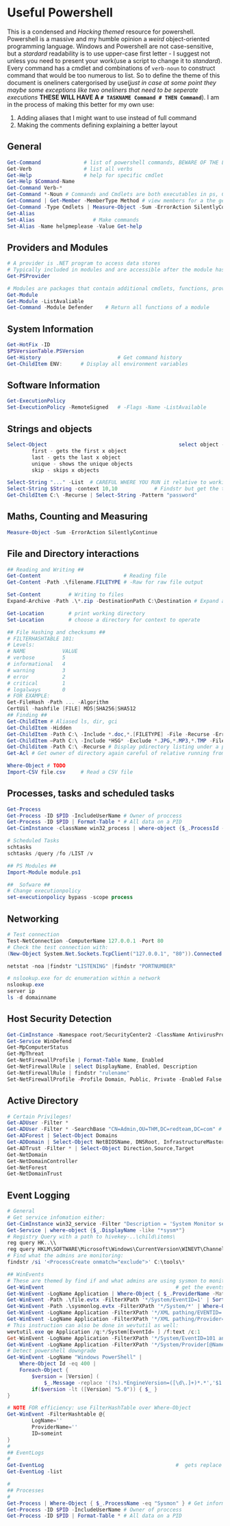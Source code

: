# Useful Powershell
This is a condensed and *Hacking themed* resource for powershell. Powershell is a massive and my humble opinion a *weird* object-oriented programming language. 
Windows and Powershell are not case-sensitive, but a *stardard* readability is to use upper-case first letter - I suggest not unless you need to present your work(use a script to change it to *standard*). Every command has a cmdlet and combinations of `verb-noun` to construct command that would be too numerous to list. So to define the theme of this document is oneliners catergorised by use(*just in case at some point they maybe some exceptions like two oneliners that need to be seperate executions* **THESE WILL HAVE A `# TASKNAME Command # THEN Command`**). I am in the process of making this better for my own use:
1. Adding aliases that I might want to use instead of full command
2. Making the comments defining explaining a better layout

## General
```powershell
Get-Command              # list of powershell commands, BEWARE OF THE LISTS
Get-Verb				 # list all verbs
Get-Help                 # help for specific cmdlet
Get-Help $Command-Name
Get-Command Verb-* 
Get-Command *-Noun # Commands and Cmdlets are both executables in ps, Command= compiled, can be solo-executed cmdlets
Get-Command | Get-Member -MemberType Method # view members for a the get command
Get-Command -Type Cmdlets | Measure-Object -Sum -ErrorAction SilentlyContinue
Get-Alias		
Set-Alias				 	# Make commands
Set-Alias -Name helpmeplease -Value Get-help

```

## Providers and Modules
```powershell
# A provider is .NET program to access data stores
# Typically included in modules and are accessible after the module has been loaded into the current session
Get-PSProvider

# Modules are packages that contain additional cmdlets, functions, providers, etc that an be imported into the current session
Get-Module 
Get-Module -ListAvaliable
Get-Command -Module Defender	# Return all functions of a module
```

## System Information
```powershell
Get-HotFix -ID
$PSVersionTable.PSVersion
Get-History							# Get command history
Get-ChildItem ENV:      # Display all environment variables
```

## Software Information
```powershell
Get-ExecutionPolicy			
Set-ExecutionPolicy -RemoteSigned	# -Flags -Name -ListAvailable

```

## Strings and objects
```powershell
Select-Object                                           select object -Properties Mode, Name
        first - gets the first x object
        last - gets the last x object
        unique - shows the unique objects
        skip - skips x objects

Select-String "..." -List  # CAREFUL WHERE YOU RUN it relative to working directory location!
Select-String $String -context 10,10			# Findstr but get the ten lines previous and after match VERY HANDY with sysinternals
Get-ChildItem C:\ -Recurse | Select-String -Pattern "password"
```

## Maths, Counting and Measuring
```powershell
Measure-Object -Sum -ErrorAction SilentlyContinue
```

## File and Directory interactions
```powershell
## Reading and Writing ##
Get-Content							  # Reading file
Get-Content -Path .\filename.FILETYPE # -Raw for raw file output

Set-Content 		# Writing to files
Expand-Archive -Path .\*.zip -DestinationPath C:\Destination # Expand a zip file

Get-Location        # print working directory
Set-Location 		# choose a directory for context to operate

## File Hashing and checksums ##
# FILTERHASHTABLE 101:
# Levels:
# NAME            VALUE
# verbose         5
# informational   4
# warning         3
# error           2
# critical        1
# logalways       0 
# FOR EXAMPLE:
Get-FileHash -Path ... -Algorithm
CertUil -hashfile [FILE] MD5|SHA256|SHA512
## Finding ##
Get-ChildItem # Aliased ls, dir, gci
Get-ChildItem -Hidden
Get-ChildItem -Path C:\ -Include *.doc,*.[FILETYPE] -File -Recurse -ErrorAction SilentlyContinue #Find all finds of a particular filetype:
Get-ChildItem –Path C:\ -Include *HSG* -Exclude *.JPG,*.MP3,*.TMP -File -Recurse -ErrorAction SilentlyContinue # Find all find that include *"..."* BUT also exclude wildcard.Filetype
Get-Childitem -Path C:\ -Recurse # Display pdirectory listing under a parent file, flag: recursive for recursive directory scrapping
Get-Acl # Get owner of directory again careful of relative running from another directory

Where-Object # TODO
Import-CSV file.csv     # Read a CSV file
```

## Processes, tasks and scheduled tasks
```powershell
Get-Process
Get-Process -ID $PID -IncludeUserName # Owner of proccess
Get-Process -ID $PID | Format-Table * # All data on a PID
Get-CimInstance -className win32_process | where-object {$_.ProcessId -eq processId_goes_here } | select ParentProcessId, Name # Get parent process

# Scheduled Tasks
schtasks
schtasks /query /fo /LIST /v

## PS Modules ##
Import-Module module.ps1

##  Sofware ##
# Change executionpolicy
set-executionpolicy bypass -scope process
```

## Networking
```powershell
# Test connection
Test-NetConnection -ComputerName 127.0.0.1 -Port 80
# Check the test connection with:
(New-Object System.Net.Sockets.TcpClient("127.0.0.1", "80")).Connected

netstat -noa |findstr "LISTENING" |findstr "PORTNUMBER"                 # Find process port

# nslookup.exe for dc enumeration within a network
nslookup.exe
server ip
ls -d domainname
```

## Host Security Detection
```powershell
Get-CimInstance -Namespace root/SecurityCenter2 -ClassName AntivirusProduct     # Windows servers may not have SecurityCenter2
Get-Service WinDefend
Get-MpComputerStatus                                                            # Get the status of security solution elements
Get-MpThreat                                                                    # History of detected threats
Get-NetFirewallProfile | Format-Table Name, Enabled                             # Firewall details
Get-NetFirewallRule | select DisplayName, Enabled, Description                  # Show all enable firewall rules
Get-NetFirewallRule | findstr "rulename"                                        # Find specific rule with findstr
Set-NetFirewallProfile -Profile Domain, Public, Private -Enabled False          # disable a firewall
```

## Active Directory
```powershell
# Certain Privileges!
Get-ADUser -Filter *
Get-ADUser -Filter * -SearchBase "CN=Admin,OU=THM,DC=redteam,DC=com" # CN=Common Name, DC=Domain Component, OU=OrganizationalUnitName, et
Get-ADForest | Select-Object Domains
Get-ADDomain | Select-Object NetBIOSName, DNSRoot, InfrastructureMaster
Get-ADTrust -Filter * | Select-Object Direction,Source,Target
Get-NetDomain
Get-NetDomainController
Get-NetForest
Get-NetDomainTrust
```

## Event Logging
```powershell
# General
# Get service infomation either:
Get-CimInstance win32_service -Filter "Description = 'System Monitor service'" # OR
Get-Service | where-object {$_.DisplayName -like "*sysm*"}
# Registry Query with a path to hivekey-..\child\items\
reg query HK..\\
reg query HKLM\SOFTWARE\Microsoft\Windows\CurrentVersion\WINEVT\Channels\Microsoft-Windows-Sysmon/Operational # sysmon key
# Find what the admins are monitoring:
findstr /si '<ProcessCreate onmatch="exclude">' C:\tools\*

## WinEvents
# These are themed by find if and what admins are using sysmon to monitor
Get-WinEvent                                           # get the events!
Get-WinEvent -LogName Application | Where-Object { $_.ProviderName -Match 'WLMS' } # Filter event logs..generally
Get-WinEvent -Path .\file.evtx -FilterXPath '*/System/EventID=1' | Sort-Object TimeCreated | Where-Object {$_.Message -like "*kw*"} | fl # Find EventID 
Get-WinEvent -Path .\sysmonlog.evtx -FilterXPath '*/System/*' | Where-Object { $_.TimeCreated -ge $start -and $_.TimeCreated -le $end } | Sort-Object TimeCreated# Find Event between $start -and $end
Get-WinEvent -LogName Application -FilterXPath '*/XML pathing/EVENTID=...'   # Eventid
Get-WinEvent -LogName Application -FilterXPath '*/XML pathing/Provider=[@Name=""]'       # Provider name query
# This instruction can also be done in wevtutil as well:
wevtutil.exe qe Application /q:*/System[EventId= ] /f:text /c:1
Get-WinEvent -LogName Application -FilterXPath '*/System/EventID=101 and */System/Provider[@Name="WLMS"]'
Get-WinEvent -LogName Application -FilterXPath '*/System/Provider[@Name="WLMS"]'
# Detect powershell downgrade
Get-WinEvent -LogName "Windows PowerShell" |
    Where-Object Id -eq 400 |
    Foreach-Object {
        $version = [Version] (
            $_.Message -replace '(?s).*EngineVersion=([\d\.]+)*.*','$1')
        if($version -lt ([Version] "5.0")) { $_ }
}

# NOTE FOR efficiency: use FilterHashTable over Where-Object 
Get-WinEvent -FilterHashtable @{
        LogName=''
        ProviderName=''
        ID=someint
}
#
## EventLogs
#
Get-EventLog                                           #  gets replace by the get-winevent
Get-EventLog -list 

# 
## Processes 
#
Get-Process | Where-Object { $_.ProcessName -eq "Sysmon" } # Get information of a process by name
Get-Process -ID $PID -IncludeUserName # Owner of proccess
Get-Process -ID $PID | Format-Table * # All data on a PID
```
